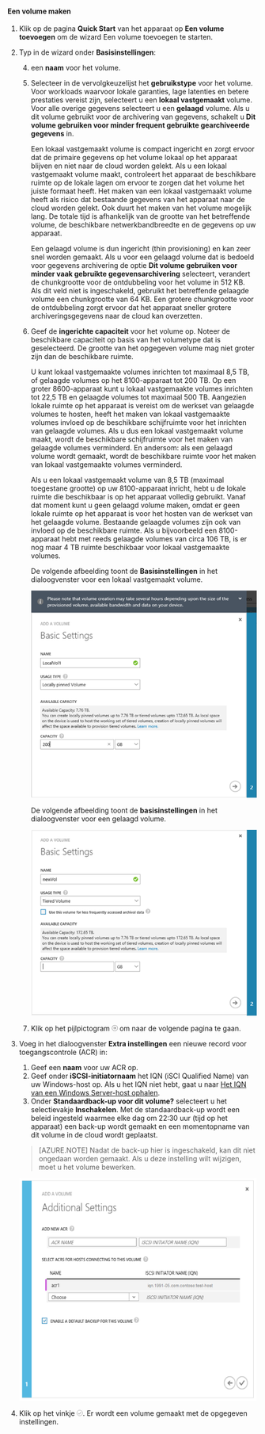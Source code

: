 <!--author=alkohli last changed: 08/16/2016-->

#### Een volume maken

1. Klik op de pagina **Quick Start** van het apparaat op **Een volume toevoegen** om de wizard Een volume toevoegen te starten.

2. Typ in de wizard onder **Basisinstellingen**:

    4. een **naam** voor het volume.
    5. Selecteer in de vervolgkeuzelijst het **gebruikstype** voor het volume. Voor workloads waarvoor lokale garanties, lage latenties en betere prestaties vereist zijn, selecteert u een **lokaal vastgemaakt** volume. Voor alle overige gegevens selecteert u een **gelaagd** volume. Als u dit volume gebruikt voor de archivering van gegevens, schakelt u **Dit volume gebruiken voor minder frequent gebruikte gearchiveerde gegevens** in. 
    
        Een lokaal vastgemaakt volume is compact ingericht en zorgt ervoor dat de primaire gegevens op het volume lokaal op het apparaat blijven en niet naar de cloud worden gelekt.  Als u een lokaal vastgemaakt volume maakt, controleert het apparaat de beschikbare ruimte op de lokale lagen om ervoor te zorgen dat het volume het juiste formaat heeft. Het maken van een lokaal vastgemaakt volume heeft als risico dat bestaande gegevens van het apparaat naar de cloud worden gelekt. Ook duurt het maken van het volume mogelijk lang. De totale tijd is afhankelijk van de grootte van het betreffende volume, de beschikbare netwerkbandbreedte en de gegevens op uw apparaat. 

        Een gelaagd volume is dun ingericht (thin provisioning) en kan zeer snel worden gemaakt. Als u voor een gelaagd volume dat is bedoeld voor gegevens archivering de optie **Dit volume gebruiken voor minder vaak gebruikte gegevensarchivering** selecteert, verandert de chunkgrootte voor de ontdubbeling voor het volume in 512 KB. Als dit veld niet is ingeschakeld, gebruikt het betreffende gelaagde volume een chunkgrootte van 64 KB. Een grotere chunkgrootte voor de ontdubbeling zorgt ervoor dat het apparaat sneller grotere archiveringsgegevens naar de cloud kan overzetten.

    3. Geef de **ingerichte capaciteit** voor het volume op. Noteer de beschikbare capaciteit op basis van het volumetype dat is geselecteerd. De grootte van het opgegeven volume mag niet groter zijn dan de beschikbare ruimte.

        U kunt lokaal vastgemaakte volumes inrichten tot maximaal 8,5 TB, of gelaagde volumes op het 8100-apparaat tot 200 TB. Op een groter 8600-apparaat kunt u lokaal vastgemaakte volumes inrichten tot 22,5 TB en gelaagde volumes tot maximaal 500 TB. Aangezien lokale ruimte op het apparaat is vereist om de werkset van gelaagde volumes te hosten, heeft het maken van lokaal vastgemaakte volumes invloed op de beschikbare schijfruimte voor het inrichten van gelaagde volumes. Als u dus een lokaal vastgemaakt volume maakt, wordt de beschikbare schijfruimte voor het maken van gelaagde volumes verminderd. En andersom: als een gelaagd volume wordt gemaakt, wordt de beschikbare ruimte voor het maken van lokaal vastgemaakte volumes verminderd.

        Als u een lokaal vastgemaakt volume van 8,5 TB (maximaal toegestane grootte) op uw 8100-apparaat inricht, hebt u de lokale ruimte die beschikbaar is op het apparaat volledig gebruikt. Vanaf dat moment kunt u geen gelaagd volume maken, omdat er geen lokale ruimte op het apparaat is voor het hosten van de werkset van het gelaagde volume. Bestaande gelaagde volumes zijn ook van invloed op de beschikbare ruimte. Als u bijvoorbeeld een 8100-apparaat hebt met reeds gelaagde volumes van circa 106 TB, is er nog maar 4 TB ruimte beschikbaar voor lokaal vastgemaakte volumes.

        De volgende afbeelding toont de **Basisinstellingen** in het dialoogvenster voor een lokaal vastgemaakt volume.

         ![Lokaal volume toevoegen](./media/storsimple-create-volume-u2/add-local-volume-include.png)

        De volgende afbeelding toont de **basisinstellingen** in het dialoogvenster voor een gelaagd volume.

         ![Lokaal volume toevoegen](./media/storsimple-create-volume-u2/add-tiered-volume-include.png)

   4. Klik op het pijlpictogram ![pijltje](./media/storsimple-create-volume-u2/HCS_ArrowIcon-include.png) om naar de volgende pagina te gaan.


3. Voeg in het dialoogvenster **Extra instellingen** een nieuwe record voor toegangscontrole (ACR) in:

    1. Geef een **naam** voor uw ACR op.
    2. Geef onder **iSCSI-initiatornaam** het IQN (iSCI Qualified Name) van uw Windows-host op. Als u het IQN niet hebt, gaat u naar [Het IQN van een Windows Server-host ophalen](#get-the-iqn-of-a-windows-server-host).
    3. Onder **Standaardback-up voor dit volume?** selecteert u het selectievakje **Inschakelen**. Met de standaardback-up wordt een beleid ingesteld waarmee elke dag om 22:30 uur (tijd op het apparaat) een back-up wordt gemaakt en een momentopname van dit volume in de cloud wordt geplaatst.
     
     > [AZURE.NOTE] Nadat de back-up hier is ingeschakeld, kan dit niet ongedaan worden gemaakt. Als u deze instelling wilt wijzigen, moet u het volume bewerken.

     ![Volume toevoegen](./media/storsimple-create-volume-u2/AddVolumeAdditionalSettings1.png)

4. Klik op het vinkje ![vinkje](./media/storsimple-create-volume-u2/HCS_CheckIcon-include.png). Er wordt een volume gemaakt met de opgegeven instellingen.




<!--HONumber=Sep16_HO3-->


